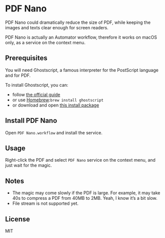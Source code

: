 # PDF Nano

PDF Nano could dramatically reduce the size of PDF, while keeping the images and texts clear enough for screen readers.

PDF Nano is actually an Automator workflow, therefore it works on macOS only, as a service on the context menu.

## Prerequisites

You will need Ghostscript, a famous interpreter for the PostScript language and for PDF.

To install Ghostscript, you can:
*  follow [the official guide](https://ghostscript.com/doc/8.54/Install.htm)
*  or use [Homebrew](https://brew.sh/):`brew install ghostscript `
*  or download and open [this install package](http://pages.uoregon.edu/koch/)

## Install PDF Nano

Open `PDF Nano.workflow` and install the service.

## Usage

Right-click the PDF and select `PDF Nano` service on the context menu, and just wait for the magic.

## Notes

* The magic may come slowly if the PDF is large. For example, it may take 40s to compress a PDF from 40MB to 2MB. Yeah, I know it’s a bit slow.
* File stream is not supported yet.

## License

MIT
